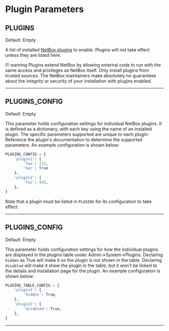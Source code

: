 # Plugin Parameters

## PLUGINS

Default: Empty

A list of installed [NetBox plugins](../plugins/index.md) to enable. Plugins will not take effect unless they are listed here.

!!! warning
    Plugins extend NetBox by allowing external code to run with the same access and privileges as NetBox itself. Only install plugins from trusted sources. The NetBox maintainers make absolutely no guarantees about the integrity or security of your installation with plugins enabled.

---

## PLUGINS_CONFIG

Default: Empty

This parameter holds configuration settings for individual NetBox plugins. It is defined as a dictionary, with each key using the name of an installed plugin. The specific parameters supported are unique to each plugin: Reference the plugin's documentation to determine the supported parameters. An example configuration is shown below:

```python
PLUGINS_CONFIG = {
    'plugin1': {
        'foo': 123,
        'bar': True
    },
    'plugin2': {
        'foo': 456,
    },
}
```

Note that a plugin must be listed in `PLUGINS` for its configuration to take effect.

---

## PLUGINS_CONFIG

Default: Empty

This parameter holds configuration settings for how the individual plugins are displayed in the plugins table under Admin->System->Plugins.  Declaring `hidden` as True will make it so the plugin is not shown in the table.  Declaring `disabled` will make it show the plugin in the table, but it won't be linked to the details and installation page for the plugin. An example configuration is shown below:

```python
PLUGINS_TABLE_CONFIG = {
    'plugin1': {
        'hidden': True,
    },
    'plugin2': {
        'disabled': True,
    },
}
```

---
